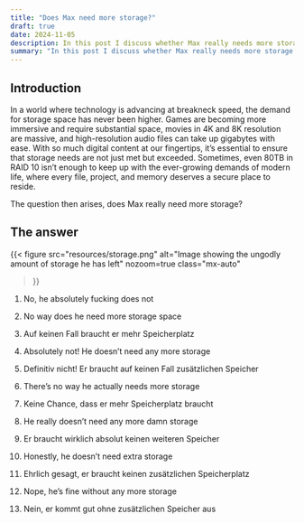 ```yaml
---
title: "Does Max need more storage?"
draft: true
date: 2024-11-05
description: In this post I discuss whether Max really needs more storage or not.
summary: "In this post I discuss whether Max really needs more storage or not."
---
```


## Introduction

In a world where technology is advancing at breakneck speed, the demand for storage space has never been higher. Games are becoming more immersive and require substantial space, movies in 4K and 8K resolution are massive, and high-resolution audio files can take up gigabytes with ease. With so much digital content at our fingertips, it’s essential to ensure that storage needs are not just met but exceeded. Sometimes, even 80TB in RAID 10 isn’t enough to keep up with the ever-growing demands of modern life, where every file, project, and memory deserves a secure place to reside.

The question then arises, does Max really need more storage?

## The answer

{{< figure
    src="resources/storage.png"
    alt="Image showing the ungodly amount of storage he has left"
    nozoom=true
    class="mx-auto"
>}}


1. No, he absolutely fucking does not

2. No way does he need more storage space

3. Auf keinen Fall braucht er mehr Speicherplatz

4. Absolutely not! He doesn’t need any more storage

5. Definitiv nicht! Er braucht auf keinen Fall zusätzlichen Speicher

6. There’s no way he actually needs more storage

7. Keine Chance, dass er mehr Speicherplatz braucht

8. He really doesn’t need any more damn storage

9. Er braucht wirklich absolut keinen weiteren Speicher

10. Honestly, he doesn’t need extra storage

11. Ehrlich gesagt, er braucht keinen zusätzlichen Speicherplatz

12. Nope, he’s fine without any more storage

13. Nein, er kommt gut ohne zusätzlichen Speicher aus
